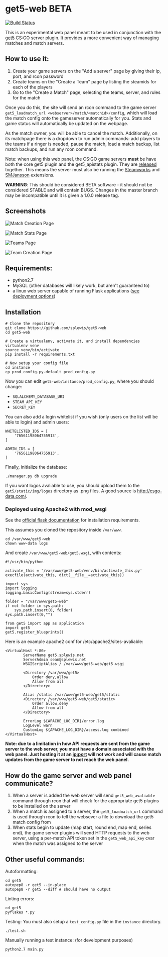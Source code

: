 get5-web BETA
===========================

[![Build Status](https://travis-ci.org/splewis/get5-web.svg?branch=master)](https://travis-ci.org/splewis/get5-web)

This is an experimental web panel meant to be used in conjunction with the [get5](https://github.com/splewis/get5) CS:GO server plugin. It provides a more convenient way of managing matches and match servers.


## How to use it:
1. Create your game servers on the "Add a server" page by giving their ip, port, and rcon password
2. Create teams on the "Create a Team" page by listing the steamids for each of the players
3. Go to the "Create a Match" page, selecting the teams, server, and rules for the match

Once you do this, the site will send an rcon command to the game server ``get5_loadmatch_url <webserver>/match/<matchid>/config``, which will load the match config onto the gameserver automatically for you. Stats and game status will automatically be updated on the webpage.

As the match owner, you will be able to cancel the match. Additionally, on its matchpage there is a dropdown to run admin commands: add players to the teams if a ringer is needed, pause the match, load a match backup, list match backups, and run any rcon command.

Note: when using this web panel, the CS:GO game servers **must** be have both the core get5 plugin and the get5_apistats plugin. They are [released](https://github.com/splewis/get5/releases) together. This means the server must also be running the [Steamworks](https://forums.alliedmods.net/showthread.php?t=229556) and [SMJansson](https://forums.alliedmods.net/showthread.php?t=184604) extensions.

**WARNING**: This should be considered BETA software - it should not be considered STABLE and will contain BUGS. Changes in the master branch may be incompatible until it is given a 1.0.0 release tag.


## Screenshots

![Match Creation Page](/screenshots/create_match.png?raw=true "Match Creation Page")

![Match Stats Page](/screenshots/match_stats.png?raw=true "Match Stats Page")

![Teams Page](/screenshots/teams.png?raw=true "Teams Page")

![Team Creation Page](/screenshots/team_edit.png?raw=true "Team Creation Page")

## Requirements:
- python2.7
- MySQL (other databases will likely work, but aren't guaranteed to)
- a linux web server capable of running Flask applications ([see deployment options](http://flask.pocoo.org/docs/0.11/deploying/))


## Installation
```
# Clone the repository
git clone https://github.com/splewis/get5-web
cd get5-web

# Create a virtualenv, activate it, and install dependencies
virtualenv venv
source venv/bin/activate
pip install -r requirements.txt

# Now setup your config file
cd instance
cp prod_config.py.default prod_config.py
```
Now you can edit ``get5-web/instance/prod_config.py``, where you should change:
- ``SQLALCHEMY_DATABASE_URI``
- ``STEAM_API_KEY``
- ``SECRET_KEY``

You can also add a login whitelist if you wish (only users on the list will be able to login) and admin users:
```
WHITELISTED_IDS = [
    '76561198064755913',
]

ADMIN_IDS = [
    '76561198064755913',
]
```

Finally, initialize the database:
```
./manager.py db upgrade
```

If you want logos avaliable to use, you should upload them to the ``get5/static/img/logos`` directory as .png files. A good source is http://csgo-data.com/.


### Deployed using Apache2 with mod_wsgi

See the [official flask documentation](http://flask.pocoo.org/docs/0.11/deploying/mod_wsgi/) for installation requirements.

This assumes you cloned the repository inside ``/var/www``.
```
cd /var/www/get5-web
chown www-data logs
```

And create ``/var/www/get5-web/get5.wsgi``, with contents:
```
#!/usr/bin/python

activate_this = '/var/www/get5-web/venv/bin/activate_this.py'
execfile(activate_this, dict(__file__=activate_this))

import sys
import logging
logging.basicConfig(stream=sys.stderr)

folder = "/var/www/get5-web"
if not folder in sys.path:
    sys.path.insert(0, folder)
sys.path.insert(0,"")

from get5 import app as application
import get5
get5.register_blueprints()
```

Here is an example apache2 conf for /etc/apache2/sites-avaliable:
```
<VirtualHost *:80>
		ServerName get5.splewis.net
		ServerAdmin sean@splewis.net
		WSGIScriptAlias / /var/www/get5-web/get5.wsgi

		<Directory /var/www/get5>
			Order deny,allow
			Allow from all
		</Directory>

		Alias /static /var/www/get5-web/get5/static
		<Directory /var/www/get5-web/get5/static>
			Order allow,deny
			Allow from all
		</Directory>

		ErrorLog ${APACHE_LOG_DIR}/error.log
		LogLevel warn
		CustomLog ${APACHE_LOG_DIR}/access.log combined
</VirtualHost>
```

**Note: due to a limitation in how API requests are sent from the game server to the web server,
you must have a domain associated with the web panel. Just hosting it at an <ip:port> will not work and
will cause match updates from the game server to not reach the web panel.**

## How do the game server and web panel communicate?

1. When a server is added the web server will send ``get5_web_avaliable`` command through rcon that will check for the appropriate get5 plugins to be installed on the server
2. When a match is assigned to a server, the ``get5_loadmatch_url`` command  is used through rcon to tell the websever a file to download the get5 match config from
3. When stats begin to update (map start, round end, map end, series end), the game server plugins will send HTTP requests to the web server, using a per-match API token set in the ``get5_web_api_key`` cvar when the match was assigned to the server


## Other useful commands:

Autoformatting:
```
cd get5
autopep8 -r get5 --in-place
autopep8 -r get5 --diff # should have no output
```

Linting errors:
```
cd get5
pyflakes *.py
```

Testing:
You must also setup a ``test_config.py`` file in the ``instance`` directory.
```
./test.sh
```

Manually running a test instance: (for development purposes)
```
python2.7 main.py
```
